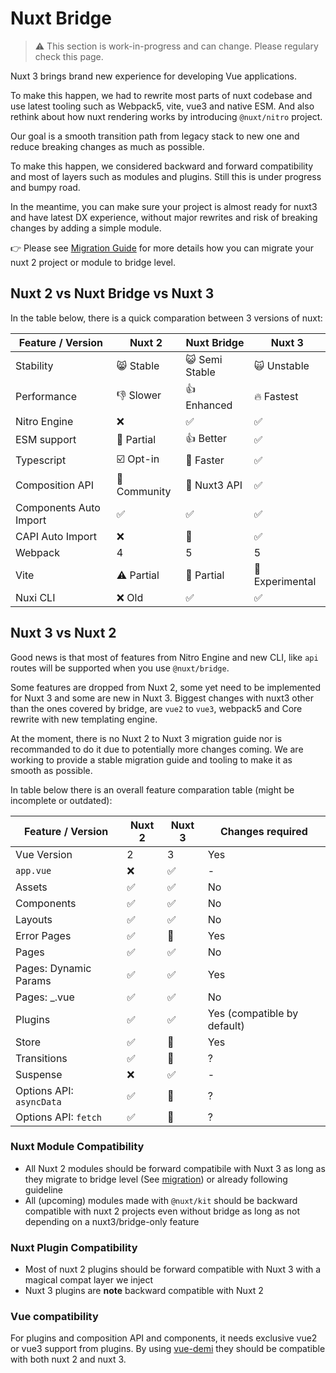 # Nuxt Bridge

> ⚠️ This section is work-in-progress and can change. Please regulary check this page.

Nuxt 3 brings brand new experience for developing Vue applications.

To make this happen, we had to rewrite most parts of nuxt codebase and use latest tooling such as Webpack5, vite, vue3 and native ESM.
And also rethink about how nuxt rendering works by introducing `@nuxt/nitro` project.

Our goal is a smooth transition path from legacy stack to new one and reduce breaking changes as much as possible.

To make this happen, we considered backward and forward compatibility and most of layers such as modules and plugins. Still this is under progress and bumpy road.

In the meantime, you can make sure your project is almost ready for nuxt3 and have latest DX experience, without major rewrites and risk of breaking changes by adding a simple module.

👉 Please see [Migration Guide](./migration) for more details how you can migrate your nuxt 2 project or module to bridge level.

## Nuxt 2 vs Nuxt Bridge vs Nuxt 3

In the table below, there is a quick comparation between 3 versions of nuxt:

Feature / Version      | Nuxt 2          | Nuxt Bridge      | Nuxt 3
-----------------------|-----------------|------------------|---------
Stability              | 😸 Stable      | 😺 Semi Stable   | 🙀 Unstable
Performance            | 👎 Slower      | 👍  Enhanced     | 🔥 Fastest
Nitro Engine           | ❌             | ✅               | ✅
ESM support            | 🌙 Partial     | 👍 Better        | ✅
Typescript             | ☑️ Opt-in      | 🚧 Faster        | ✅
Composition API        | 📖 Community   | 🚧 Nuxt3 API     | ✅
Components Auto Import | ✅             | ✅               | ✅
CAPI Auto Import   | ❌             | 🚧               | ✅
Webpack                | 4               | 5                 | 5
Vite                   | ⚠️ Partial     | 🚧 Partial       | 🚧 Experimental
Nuxi CLI               | ❌ Old         | ✅               | ✅

## Nuxt 3 vs Nuxt 2

Good news is that most of features from Nitro Engine and new CLI, like `api` routes will be supported when you use `@nuxt/bridge`.

Some features are dropped from Nuxt 2, some yet need to be implemented for Nuxt 3 and some are new in Nuxt 3.
Biggest changes with nuxt3 other than the ones covered by bridge, are `vue2` to `vue3`, webpack5 and Core rewrite with new templating engine.

At the moment, there is no Nuxt 2 to Nuxt 3 migration guide nor is recommanded to do it due to potentially more changes coming.
We are working to provide a stable migration guide and tooling to make it as smooth as possible.

In table below there is an overall feature comparation table (might be incomplete or outdated):


Feature / Version         | Nuxt 2  | Nuxt 3   | Changes required
--------------------------|---------|----------|------------------
Vue Version               | 2       | 3         | Yes
`app.vue`                 | ❌      | ✅      | -
Assets                    | ✅      | ✅      | No
Components                | ✅      | ✅      | No
Layouts                   | ✅      | ✅      | No
Error Pages               | ✅      | 🚧      | Yes
Pages                     | ✅      | ✅      | No
Pages: Dynamic Params     | ✅      | ✅      | Yes
Pages: _.vue              | ✅      | ✅      | No
Plugins                   | ✅      | ✅      | Yes (compatible by default)
Store                     | ✅      | 🚧      | Yes
Transitions               | ✅      | 🚧      | ?
Suspense                  | ❌      | ✅      | -
Options API: `asyncData`  | ✅      | 🚧      | ?
Options API: `fetch`      | ✅      | 🚧      | ?


### Nuxt Module Compatibility

- All Nuxt 2 modules should be forward compatibile with Nuxt 3 as long as they migrate to bridge level (See [migration](./migration)) or already following guideline
- All (upcoming) modules made with `@nuxt/kit` should be backward compatible with nuxt 2 projects even without bridge as long as not depending on a nuxt3/bridge-only feature

### Nuxt Plugin Compatibility

- Most of nuxt 2 plugins should be forward compatible with Nuxt 3 with a magical compat layer we inject
- Nuxt 3 plugins are **note** backward compatible with Nuxt 2

### Vue compatibility

For plugins and composition API and components, it needs exclusive vue2 or vue3 support from plugins.
By using [vue-demi](https://github.com/vueuse/vue-demi) they should be compatible with both nuxt 2 and nuxt 3.
